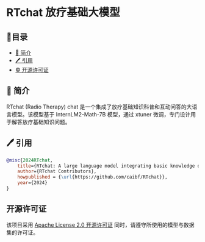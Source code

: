 # RTchat 放疗基础大模型
<div align="center">

</div>

## 📝目录

- [📖 简介](#-简介)
- [🖊️ 引用](#-引用)
- [© 开源许可证](#开源许可证)


## 📖 简介

RTchat (Radio Therapy) chat 是一个集成了放疗基础知识科普和互动问答的大语言模型。该模型基于 InternLM2-Math-7B 模型，通过 xtuner 微调，专门设计用于解答放疗基础知识问题。


## 🖊️ 引用

```bibtex
@misc{2024RTchat,
    title={RTchat: A large language model integrating basic knowledge of radiotherapy and interactive Q&A.},
    author={RTchat Contributors},
    howpublished = {\url{https://github.com/caibf/RTchat}},
    year={2024}
}
```


## 开源许可证

该项目采用 [Apache License 2.0 开源许可证](https://github.com/AXYZdong/AMchat/blob/main/LICENSE) 同时，请遵守所使用的模型与数据集的许可证。

